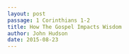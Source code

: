 ```yaml
---
layout: post
passage: 1 Corinthians 1-2
title: How The Gospel Impacts Wisdom
author: John Hudson
date: 2015-08-23
--- 
```

